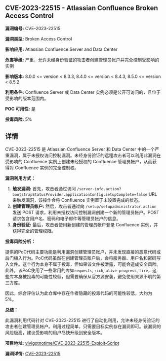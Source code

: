 ## CVE-2023-22515 - Atlassian Confluence Broken Access Control

**漏洞编号:** CVE-2023-22515

**漏洞类型:** Broken Access Control

**影响应用:** Atlassian Confluence Server and Data Center

**危害等级:** 严重，允许未经身份验证的攻击者创建管理员帐户并完全控制受影响的实例

**影响版本:** 8.0.0 <= version < 8.3.3, 8.4.0 <= version < 8.4.3, 8.5.0 <= version < 8.5.2

**利用条件:** Confluence Server 或 Data Center 实例必须是公开可访问的，且位于受影响的版本范围内。

**POC 可用性:** 是

**投毒风险:** 5%

## 详情

CVE-2023-22515 是 Atlassian Confluence Server 和 Data Center 中的一个严重漏洞，属于未授权访问控制漏洞。未经身份验证的远程攻击者可以利用此漏洞在受影响的 Confluence 实例上创建未经授权的 Confluence 管理员帐户，从而获得对 Confluence 实例的完全控制权。

**漏洞利用方式：**

1.  **触发漏洞:** 首先，攻击者通过访问 `/server-info.action?bootstrapStatusProvider.applicationConfig.setupComplete=false` URL 来触发漏洞，该操作会将 Confluence 实例置于未设置完成的状态。
2.  **创建管理员帐户:** 然后，攻击者通过向 `/setup/setupadministrator.action` 发送 POST 请求，利用未授权访问控制漏洞创建一个新的管理员帐户。POST 请求包含用户名、密码和电子邮件等管理员帐户的信息。
3.  **身份验证:** 最后，攻击者使用新创建的管理员帐户登录 Confluence 实例，并获得完全的管理权限。

**投毒风险分析：**

提供的PoC代码主要功能是利用漏洞创建管理员账户，并未发现直接的恶意代码或后门植入行为。PoC代码虽然在创建管理员账户后，会将服务器、用户名和密码写入文件。这个行为本身不属于投毒，但如果该文件被泄露，可能会造成安全风险。 此外，该PoC使用了一些常用的库如`requests`, `rich`, `alive-progress`, `fire`，这些库本身被投毒的可能性较低，但需要确保从官方源安装，避免使用来源不明的第三方库。

因此，综合评估认为此仓库中存在作者隐藏的投毒代码的可能性较低，大约为5%。

**总结：**

此漏洞利用代码针对 CVE-2023-22515 进行了自动化利用，允许未经身份验证的攻击者创建管理员帐户。利用过程简单，只需要目标实例存在漏洞即可。该漏洞的风险极高，建议受影响的用户尽快升级到安全版本。

**项目地址:** [vivigotnotime/CVE-2023-22515-Exploit-Script](https://github.com/vivigotnotime/CVE-2023-22515-Exploit-Script)

**漏洞详情:** [CVE-2023-22515](https://nvd.nist.gov/vuln/detail/CVE-2023-22515)